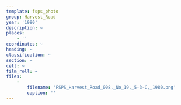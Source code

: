 ```yaml
---
template: fsps_photo
group: Harvest_Road
year: '1980'
description: ~
places:
    - ''
coordinates: ~
heading: ~
classification: ~
section: ~
cell: ~
film_roll: ~
files:
    -
        filename: 'FSPS_Harvest_Road_008,_No_19,_5-3-C,_1980.png'
        caption: ''
---
```

